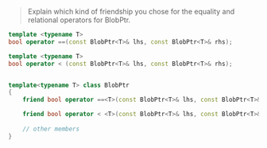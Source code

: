 > Explain which kind of friendship you chose for the equality and relational
> operators for BlobPtr.

```cpp
template <typename T>
bool operator ==(const BlobPtr<T>& lhs, const BlobPtr<T>& rhs);

template <typename T>
bool operator < (const BlobPtr<T>& lhs, const BlobPtr<T>& rhs);


template<typename T> class BlobPtr
{
    friend bool operator ==<T>(const BlobPtr<T>& lhs, const BlobPtr<T>& rhs);

    friend bool operator < <T>(const BlobPtr<T>& lhs, const BlobPtr<T>& rhs);
    
    // other members
}
```
